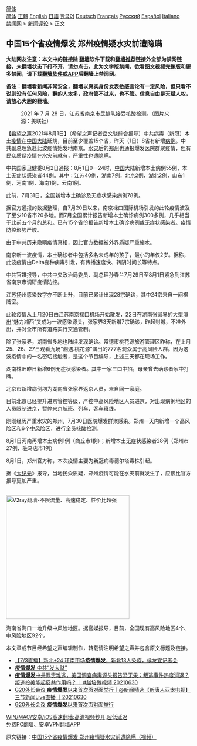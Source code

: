  <!-- 面包屑导航 --> <div class="breadcrumb"><!-- GTranslate: https://gtranslate.io/ -->  <div class="switcher notranslate">  <div class="selected">  <a href="#" onclick="return false;"> 简体</a>  </div>  <div class="option">  <a href="https://www.bannedbook.org" onclick="doGTranslate('zh-CN|zh-CN');jQuery('div.switcher div.selected a').html(jQuery(this).html());return false;" title="简体中文" class="nturl selected"> 简体</a>  <a href="https://www.bannedbook.org/zh-tw/" onclick="doGTranslate('zh-CN|zh-TW');jQuery('div.switcher div.selected a').html(jQuery(this).html());return false;" title="繁體中文" class="nturl"> 正體</a>  <a href="https://www.bannedbook.org/en/" onclick="doGTranslate('zh-CN|en');jQuery('div.switcher div.selected a').html(jQuery(this).html());return false;" title="English" class="nturl"> English</a>  <a href="https://www.bannedbook.org/ja/" onclick="doGTranslate('zh-CN|ja');jQuery('div.switcher div.selected a').html(jQuery(this).html());return false;" title="日本語" class="nturl"> 日語</a>  <a href="https://www.bannedbook.org/ko/" onclick="doGTranslate('zh-CN|ko');jQuery('div.switcher div.selected a').html(jQuery(this).html());return false;" title="한국어" class="nturl"> 한국어</a>  <a href="https://www.bannedbook.org/de/" onclick="doGTranslate('zh-CN|de');jQuery('div.switcher div.selected a').html(jQuery(this).html());return false;" title="Deutsch" class="nturl"> Deutsch</a>  <a href="https://www.bannedbook.org/fr/" onclick="doGTranslate('zh-CN|fr');jQuery('div.switcher div.selected a').html(jQuery(this).html());return false;" title="Français" class="nturl"> Français</a>  <a href="https://www.bannedbook.org/ru/" onclick="doGTranslate('zh-CN|ru');jQuery('div.switcher div.selected a').html(jQuery(this).html());return false;" title="Русский" class="nturl"> Русский</a>  <a href="https://www.bannedbook.org/es/" onclick="doGTranslate('zh-CN|es');jQuery('div.switcher div.selected a').html(jQuery(this).html());return false;" title="Español" class="nturl"> Español</a>  <a href="https://www.bannedbook.org/it/" onclick="doGTranslate('zh-CN|it');jQuery('div.switcher div.selected a').html(jQuery(this).html());return false;" title="Italiano" class="nturl"> Italiano</a>  </div>  </div>      <div class='breadcrumb-sub'><!-- Breadcrumb NavXT 6.3.0 --> <a href="https://www.bannedbook.org/" class="home">禁闻网</a> &gt; <a href="https://www.bannedbook.org/bnews/comments/" class="category">新闻评论</a> &gt; 正文</div></div><h2>中国15个省疫情爆发 郑州疫情疑水灾前遭隐瞒</h2> <p class="notice"><b>大陆网友注意：本文中的链接除 <a href="https://github.com/bannedbook/fanqiang" >翻墙</a>软件下载和<a href="https://github.com/killgcd/justmysocks/blob/master/README.md">翻墙推荐</a>链接外全部为禁网链接，未翻墙状态下打不开，请勿点击。此为文字版禁闻，欲看图文视频完整版和更多禁闻，请下载<a href="https://github.com/bannedbook/fanqiang">翻墙软件或APP</a>后翻墙上禁闻网。</p><p>备注：翻墙看新闻非常安全，翻墙以真实身份发表敏感言论有一定风险，但只看不说则没有任何风险，翻的人太多，政府管不过来，也不管。信息自由是天赋人权，请放心大胆的翻墙。</b></p>  <div class="entry"> <figure><figcaption>2021 年 7 月 28 日，江苏省<a href="https://www.bannedbook.org/bnews/tag/%e5%8d%97%e4%ba%ac/" class="st_tag internal_tag" rel="tag" title="标签 南京 下的日志">南京</a>市民排队接受核酸检测。（图片来源：美联社）</figcaption></figure> <p>【<span class='wp_keywordlink_affiliate'><a href="https://www.soundofhope.org" title="希望之声" target="_blank">希望之声</a></span>2021年8月1日】（希望之声记者岳文骁综合报导）中共病毒（新冠）本土<a href="https://www.bannedbook.org/bnews/tag/%E7%96%AB%E6%83%85/" class="st_tag internal_tag" rel="tag" title="标签 疫情 下的日志">疫情</a>在<span class='wp_keywordlink_affiliate'><a href="https://www.bannedbook.org/" title="中国" target="_blank">中国</a></span><span class='wp_keywordlink_affiliate'><a href="https://www.bannedbook.org/" title="大陆" target="_blank">大陆</a></span>延烧，目前至少覆盖15个省，昨天（1日）8省有新增<a href="https://www.bannedbook.org/bnews/tag/%E7%97%85%E4%BE%8B/" class="st_tag internal_tag" rel="tag" title="标签 病例 下的日志">病例</a>。中共副总理急赴此波疫情始发地南京。<a href="https://www.bannedbook.org/bnews/tag/%E6%B0%B4%E7%81%BE/" class="st_tag internal_tag" rel="tag" title="标签 水灾 下的日志">水灾</a>后的<a href="https://www.bannedbook.org/bnews/tag/%e9%83%91%e5%b7%9e/" class="st_tag internal_tag" rel="tag" title="标签 郑州 下的日志">郑州</a>也通报爆发医院群聚疫情，但有民众质疑疫情在水灾前就有，严重性也遭<a href="https://www.bannedbook.org/bnews/tag/%E9%9A%90%E7%9E%92/" class="st_tag internal_tag" rel="tag" title="标签 隐瞒 下的日志">隐瞒</a>。</p> <p>中共国家卫健委8月2日通报：8月1日0—24时，<a href="https://www.bannedbook.org/bnews/tag/%E4%B8%AD%E5%9B%BD/" class="st_tag internal_tag" rel="tag" title="标签 中国 下的日志">中国</a>大陆新增本土病例55例，本土无症状感染者44例。其中：江苏40例，湖南7例，北京2例，湖北2例，山东1例，河南1例，海南1例，云南1例。</p> <p>此前，7月31日，全国新增本土确诊及无症状感染病例78例。</p> <p>据官方通报的数据整理，自7月20日以来，南京禄口国际机场引发的此轮疫情波及了至少10省市20多地。而7月全国累计报告新增本土确诊病例300多例，几乎相当于此前五个月的总和。已有15个省份报告新增本土确诊病例或无症状感染者。疫情防控形势严峻。</p> <p>由于中共历来隐瞒疫情真相，因此官方数据被外界质疑严重缩水。</p>  <p>南京新一波疫情，本土确诊者中包括多名未成年的孩子，最小的年仅2岁。据称，此波疫情由Delta变种病毒引发，有传播速度快、转阴时间长等特点。</p> <p>中共官媒报导，中共中央政治局委员、副总理孙春兰7月29日至8月1日紧急到江苏省南京市调研疫情防控。</p> <p>江苏扬州感染数字亦不断上升，目前已累计出现28宗确诊，其中24宗来自一间棋牌室。</p> <p>此轮疫情从上月20日由江苏南京禄口机场开始散发，22日在湖南张家界的大型<span class='wp_keywordlink_affiliate'><a href="https://zh-cn.shenyunperformingarts.org/" title="演出" target="_blank">演出</a></span>“魅力湘西”又成为一波感染源头，张家界3天新增7宗确诊，昨起封城，不准外出，并对全市所有道路实行交通管制。</p> <p>除了张家界，湖南省多地也陆续发现确诊。常德市桃花源旅游管理区昨称，在上月25、26、27日观看九场“湘遇.桃花源”演出的777名观众属于高风险人群。因为这波疫情中的一名密切接触者，是这个节目编导，上述三天都在现场工作。</p>  <p>湖南株洲昨日新增6例无症状感染者。其中一家三口中招，母亲曾去确诊者家中打牌。</p> <p>北京市新增病例均为湖南省张家界返京人员，来自同一家庭。</p> <p>目前北京已经提升进京管控等级，严控中高风险地区人员进京，对出现病例地区的人员限制进京，暂停来京航班、列车、客车班线。</p> <p>刚刚经历严重水灾的郑州，7月30日医院爆发群聚感染。郑州一天内新增一个高风险区和6个<a href="https://www.bannedbook.org/bnews/tag/%E4%B8%AD%E9%A3%8E/" class="st_tag internal_tag" rel="tag" title="标签 中风 下的日志">中风</a>险区，进行全员核酸检测。</p> <p>8月1日河南再增本土病例1例（商丘市1例）；新增本土无症状感染者28例（郑州市27例、驻马店市1例）</p>  <p>8月1日，郑州官方称，本次疫情主要为新冠病毒德尔塔毒株引起。</p> <p>据《<span class='wp_keywordlink_affiliate'><a href="http://www.epochtimes.com/" title="大纪元" target="_blank">大纪元</a></span>》报导，当地民众质疑，郑州疫情可能在水灾前就发生了，应该比官方报导更加严重。</p> <p><br/><a href="https://github.com/bannedbook/fanqiang/wiki/V2ray%E6%9C%BA%E5%9C%BA"><img src="https://raw.githubusercontent.com/bannedbook/fanqiang/master/v2ss/images/v2free.jpg" width="336" alt="V2ray翻墙-不限流量、高速稳定、性价比超强"></a><br/></p> <p>海南省海口一地升级中风险地区。据官媒报导，目前，全国现有高风险地区4个、中风险地区92个。</p> <p>本文章或节目经希望之声编辑制作，转载请注明希望之声并包含原文标题及链接。 </p>  <ul class='op-related-articles' title='相关阅读'> <li><a href='https://www.bannedbook.org/bnews/taiwannews/20210703/1579699.html' target='_blank'>【7/3直播】新北+24 环南市场<b>疫情爆发</b>，新北13人染疫，侯友宜记者会</a></li> <li><a href='https://www.bannedbook.org/bnews/cnnews/20210703/1579557.html' target='_blank'><b>疫情爆发</b> 中共“发大财”</a></li> <li><a href='https://www.bannedbook.org/bnews/bannedvideo/20210630/1577535.html' target='_blank'><b>疫情爆发</b>中共罪责难逃，美国调查病毒源头报告恐无果；叛逃事件热度消退？叛逃投美能起反共作用吗？｜ #赵培微视频 20210630</a></li> <li><a href='https://www.bannedbook.org/bnews/bannedvideo/20210630/1577358.html' target='_blank'>G20外长会议 <b>疫情爆发</b>以来首次面对面举行｜@新闻精选【新唐人亚太电视】三节新闻Live直播 ｜20210630</a></li> <li><a href='https://www.bannedbook.org/bnews/taiwannews/20210629/1576978.html' target='_blank'>G20外长会议 <b>疫情爆发</b>以来首次面对面举行</a></li> </ul> <p class="texttj"> <a href="https://github.com/bannedbook/fanqiang/wiki/V2ray%E6%9C%BA%E5%9C%BA" target="_blank">WIN/MAC/安卓/iOS高速翻墙:高清视频秒开,超低延迟</a><br/> <a href="https://github.com/bannedbook/fanqiang/wiki/%E7%A6%81%E9%97%BB%E7%BD%91%E5%AE%89%E5%8D%93%E7%BF%BB%E5%A2%99%E6%96%B0%E9%97%BBAPP" target="_blank">免费PC翻墙、安卓VPN翻墙APP</a></p><p>原文链接：<a class="src_link"  href="https://www.soundofhope.org/post/531404" target="_blank">中国15个省疫情爆发 郑州疫情疑水灾前遭隐瞒（视频）</a></p><a name='sharetosocial'></a>  <div style="margin-bottom:5px;padding-bottom:5px;clear:both"> <div id="archive-pix-1" class="banner-ads"> <!-- AuctionX Display platform tag START --> <div id="26318x728x90x621x_ADSLOT2" clicktrack="%%CLICK_URL_ESC%%"></div> <!-- AuctionX Display platform tag END --> </div> <div id="archive-pix-2" class="banner-ads"> <!-- AuctionX Display platform tag START --> <div id="26315x300x250x621x_ADSLOT2" clicktrack="%%CLICK_URL_ESC%%"></div> <!-- AuctionX Display platform tag END --> </div> </div>  <div id="archive-pix-1" class="banner-ads"> <!-- AuctionX Display platform tag START --> <div id="26318x728x90x621x_ADSLOT3" clicktrack="%%CLICK_URL_ESC%%"></div> <!-- AuctionX Display platform tag END --> </div> </div><!--END ENTRY--> 